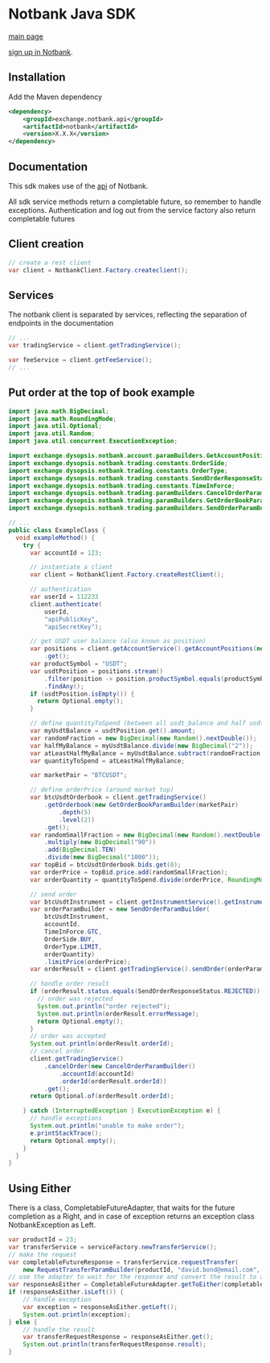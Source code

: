 # Notbank Java SDK

[main page](https://notbank.exchange)

[sign up in Notbank](https://www.cryptomkt.com/account/register).

## Installation

Add the Maven dependency

```xml
<dependency>
    <groupId>exchange.notbank.api</groupId>
    <artifactId>notbank</artifactId>
    <version>X.X.X</version>
</dependency>
```

## Documentation

This sdk makes use of the [api](https://apidoc.notbank.exchange) of Notbank.

All sdk service methods return a completable future, so remember to handle exceptions.
Authentication and log out from the service factory also return completable futures

## Client creation

```java
// create a rest client
var client = NotbankClient.Factory.createclient();
```

## Services

The notbank client is separated by services, reflecting the separation of endpoints in the documentation

```java
// ...
var tradingService = client.getTradingService();

var feeService = client.getFeeService();
// ...
```

## Put order at the top of book example

```java
import java.math.BigDecimal;
import java.math.RoundingMode;
import java.util.Optional;
import java.util.Random;
import java.util.concurrent.ExecutionException;

import exchange.dysopsis.notbank.account.paramBuilders.GetAccountPositionsParamBuilder;
import exchange.dysopsis.notbank.trading.constants.OrderSide;
import exchange.dysopsis.notbank.trading.constants.OrderType;
import exchange.dysopsis.notbank.trading.constants.SendOrderResponseStatus;
import exchange.dysopsis.notbank.trading.constants.TimeInForce;
import exchange.dysopsis.notbank.trading.paramBuilders.CancelOrderParamBuilder;
import exchange.dysopsis.notbank.trading.paramBuilders.GetOrderBookParamBuilder;
import exchange.dysopsis.notbank.trading.paramBuilders.SendOrderParamBuilder;

// ...
public class ExampleClass {
  void exampleMethod() {
    try {
      var accountId = 123;

      // instantiate a client
      var client = NotbankClient.Factory.createRestClient();

      // authentication
      var userId = 112233
      client.authenticate(
          userId,
          "apiPublicKey",
          "apiSecretKey");

      // get USDT user balance (also known as position)
      var positions = client.getAccountService().getAccountPositions(new GetAccountPositionsParamBuilder(accountId))
          .get();
      var productSymbol = "USDT";
      var usdtPosition = positions.stream()
          .filter(position -> position.productSymbol.equals(productSymbol))
          .findAny();
      if (usdtPosition.isEmpty()) {
        return Optional.empty();
      }

      // define quantityToSpend (between all usdt_balance and half usdt_balance)
      var myUsdtBalance = usdtPosition.get().amount;
      var randomFraction = new BigDecimal(new Random().nextDouble());
      var halfMyBalance = myUsdtBalance.divide(new BigDecimal("2"));
      var atLeastHalfMyBalance = myUsdtBalance.subtract(randomFraction.multiply(halfMyBalance));
      var quantityToSpend = atLeastHalfMyBalance;

      var marketPair = "BTCUSDT";

      // define orderPrice (around market top)
      var btcUsdtOrderbook = client.getTradingService()
          .getOrderbook(new GetOrderBookParamBuilder(marketPair)
              .depth(5)
              .level(2))
          .get();
      var randomSmallFraction = new BigDecimal(new Random().nextDouble())
          .multiply(new BigDecimal("90"))
          .add(BigDecimal.TEN)
          .divide(new BigDecimal("1000"));
      var topBid = btcUsdtOrderbook.bids.get(0);
      var orderPrice = topBid.price.add(randomSmallFraction);
      var orderQuantity = quantityToSpend.divide(orderPrice, RoundingMode.DOWN);

      // send order
      var btcUsdtInstrument = client.getInstrumentService().getInstrument(marketPair).get();
      var orderParamBuilder = new SendOrderParamBuilder(
          btcUsdtInstrument,
          accountId,
          TimeInForce.GTC,
          OrderSide.BUY,
          OrderType.LIMIT,
          orderQuantity)
          .limitPrice(orderPrice);
      var orderResult = client.getTradingService().sendOrder(orderParamBuilder).get();

      // handle order result
      if (orderResult.status.equals(SendOrderResponseStatus.REJECTED)) {
        // order was rejected
        System.out.println("order rejected");
        System.out.println(orderResult.errorMessage);
        return Optional.empty();
      }
      // order was accepted
      System.out.println(orderResult.orderId);
      // cancel order
      client.getTradingService()
          .cancelOrder(new CancelOrderParamBuilder()
              .accountId(accountId)
              .orderId(orderResult.orderId))
          .get();
      return Optional.of(orderResult.orderId);

    } catch (InterruptedException | ExecutionException e) {
      // handle exceptions
      System.out.println("unable to make order");
      e.printStackTrace();
      return Optional.empty();
    }
  }
}
```

## Using Either

There is a class, CompletableFutureAdapter, that waits for the future completion as a Right, and in case of exception returns an exception class NotbankException as Left.

```java
var productId = 23;
var transferService = serviceFactory.newTransferService();
// make the request
var completableFutureResponse = transferService.requestTransfer(
    new RequestTransferParamBuilder(productId, "david.bond@email.com", new BigDecimal("13")));
// use the adapter to wait for the response and convert the result to an either
var responseAsEither = CompletableFutureAdapter.getToEither(completableFutureResponse);
if (responseAsEither.isLeft()) {
    // handle exception
    var exception = responseAsEither.getLeft();
    System.out.println(exception);
} else {
    // handle the result
    var transferRequestResponse = responseAsEither.get();
    System.out.println(transferRequestResponse.result);
}

```
